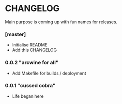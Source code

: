 # CHANGELOG

Main purpose is coming up with fun names for releases.

### [master]
* Initialise README
* Add this CHANGELOG

### 0.0.2 "arcwine for all"
* Add Makefile for builds / deployment

### 0.0.1 "cussed cobra"
* Life began here
